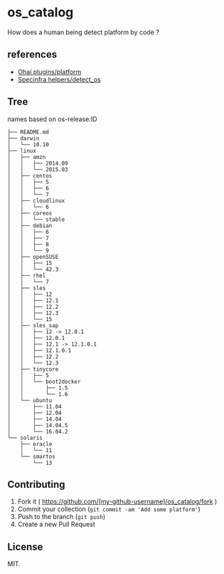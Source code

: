 # os_catalog

How does a human being detect platform by code ?


## references

- [Ohai plugins/platform](https://github.com/chef/ohai/tree/master/lib/ohai/plugins)
- [Specinfra helpers/detect_os](https://github.com/serverspec/specinfra/tree/master/lib/specinfra/helper/detect_os)

## Tree

names based on os-release:ID

```
├── README.md
├── darwin
│   └── 10.10
├── linux
│   ├── amzn
│   │   ├── 2014.09
│   │   └── 2015.03
│   ├── centos
│   │   ├── 5
│   │   ├── 6
│   │   └── 7
│   ├── cloudlinux
│   │   └── 6
│   ├── coreos
│   │   └── stable
│   ├── debian
│   │   ├── 6
│   │   ├── 7
│   │   ├── 8
│   │   └── 9
│   ├── openSUSE
│   │   ├── 15
│   │   └── 42.3
│   ├── rhel
│   │   └── 7
│   ├── sles
│   │   ├── 12
│   │   ├── 12.1
│   │   ├── 12.2
│   │   ├── 12.3
│   │   └── 15
│   ├── sles_sap
│   │   ├── 12 -> 12.0.1
│   │   ├── 12.0.1
│   │   ├── 12.1 -> 12.1.0.1
│   │   ├── 12.1.0.1
│   │   ├── 12.2
│   │   └── 12.3
│   ├── tinycore
│   │   ├── 5
│   │   └── boot2docker
│   │       ├── 1.5
│   │       └── 1.6
│   └── ubuntu
│       ├── 11.04
│       ├── 12.04
│       ├── 14.04
│       ├── 14.04.5
│       └── 16.04.2
└── solaris
    ├── oracle
    │   └── 11
    └── smartos
        └── 13
```

## Contributing

1. Fork it ( https://github.com/[my-github-username]/os_catalog/fork )
2. Commit your collection (`git commit -am 'Add some platform'`)
3. Push to the branch (`git push`)
4. Create a new Pull Request

## License

MIT.

